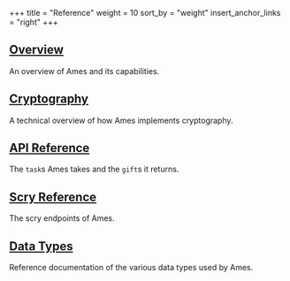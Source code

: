 +++
title = "Reference"
weight = 10
sort_by = "weight"
insert_anchor_links = "right"
+++

## [Overview](/system/kernel/ames)

An overview of Ames and its capabilities.

## [Cryptography](/system/kernel/ames/guides/cryptography)

A technical overview of how Ames implements cryptography.

## [API Reference](/system/kernel/arvo/ames/tasks)

The `task`s Ames takes and the `gift`s it returns.

## [Scry Reference](/system/kernel/arvo/ames/scry)

The scry endpoints of Ames.

## [Data Types](/system/kernel/arvo/ames/data-types)

Reference documentation of the various data types used by Ames.
